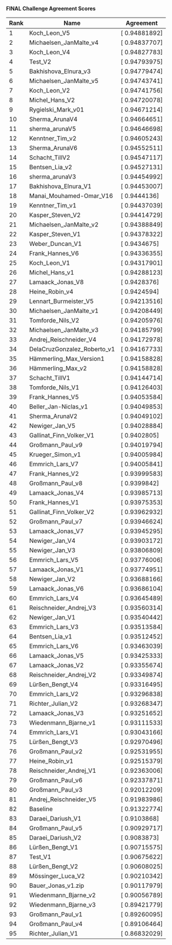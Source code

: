 **FINAL Challenge Agreement Scores**



|Rank|Name|Agreement|
|----|-----|---|
|1|Koch_Leon_V5|[ 0.94881892]|
|2|Michaelsen_JanMalte_v4|[ 0.94837707]|
|3|Koch_Leon_V4|[ 0.94827783]|
|4|Test_V2|[ 0.94793975]|
|5|Bakhishova_Elnura_v3|[ 0.94779474]|
|6|Michaelsen_JanMalte_v5|[ 0.94743741]|
|7|Koch_Leon_V2|[ 0.94741756]|
|8|Michel_Hans_V2|[ 0.94720078]|
|9|Rygielski_Mark_v01|[ 0.94671214]|
|10|Sherma_ArunaV4|[ 0.94664651]|
|11|sherma_arunaV5|[ 0.94646698]|
|12|Kenntner_Tim_v2|[ 0.94605243]|
|13|Sherma_ArunaV6|[ 0.94552511]|
|14|Schacht_TillV2|[ 0.94547117]|
|15|Bentsen_Lia_v2|[ 0.94527131]|
|16|sherma_arunaV3|[ 0.94454992]|
|17|Bakhishova_Elnura_V1|[ 0.94453007]|
|18|Manai_Mouhamed-Omar_V16|[ 0.9444136]|
|19|Kenntner_Tim_v1|[ 0.94437039]|
|20|Kasper_Steven_V2|[ 0.94414729]|
|21|Michaelsen_JanMalte_v2|[ 0.94388849]|
|22|Kasper_Steven_V1|[ 0.94378322]|
|23|Weber_Duncan_V1|[ 0.9434675]|
|24|Frank_Hannes_V6|[ 0.94336355]|
|25|Koch_Leon_V1|[ 0.94317901]|
|26|Michel_Hans_v1|[ 0.94288123]|
|27|Lamaack_Jonas_V8|[ 0.9428376]|
|28|Heine_Robin_v4|[ 0.9424594]|
|29|Lennart_Burmeister_V5|[ 0.94213516]|
|30|Michaelsen_JanMalte_v1|[ 0.94208449]|
|31|Tomforde_Nils_V2|[ 0.94205976]|
|32|Michaelsen_JanMalte_v3|[ 0.94185799]|
|33|Andrej_Reischneider_V4|[ 0.94172978]|
|34|DelaCruzGonzalez_Roberto_v1|[ 0.94167733]|
|35|Hämmerling_Max_Version1|[ 0.94158828]|
|36|Hämmerling_Max_v2|[ 0.94158828]|
|37|Schacht_TillV1|[ 0.94144714]|
|38|Tomforde_Nils_V1|[ 0.94126403]|
|39|Frank_Hannes_V5|[ 0.94053584]|
|40|Beller_Jan-Niclas_v1|[ 0.94049853]|
|41|Sherma_ArunaV2|[ 0.94049102]|
|42|Newiger_Jan_V5|[ 0.94028884]|
|43|Gallinat_Finn_Volker_V1|[ 0.9402805]|
|44|Großmann_Paul_v9|[ 0.94019794]|
|45|Krueger_Simon_v1|[ 0.94005984]|
|46|Emmrich_Lars_V7|[ 0.94005841]|
|47|Frank_Hannes_V2|[ 0.93999583]|
|48|Großmann_Paul_v8|[ 0.9399842]|
|49|Lamaack_Jonas_V4|[ 0.93985713]|
|50|Frank_Hannes_V1|[ 0.93975353]|
|51|Gallinat_Finn_Volker_V2|[ 0.93962932]|
|52|Großmann_Paul_v7|[ 0.93946624]|
|53|Lamaack_Jonas_V7|[ 0.93945295]|
|54|Newiger_Jan_V4|[ 0.93903172]|
|55|Newiger_Jan_V3|[ 0.93806809]|
|56|Emmrich_Lars_V5|[ 0.93776006]|
|57|Lamaack_Jonas_V1|[ 0.93774951]|
|58|Newiger_Jan_V2|[ 0.93688166]|
|59|Lamaack_Jonas_V6|[ 0.93686104]|
|60|Emmrich_Lars_V4|[ 0.93645489]|
|61|Reischneider_Andrej_V3|[ 0.93560314]|
|62|Newiger_Jan_V1|[ 0.93540442]|
|63|Emmrich_Lars_V3|[ 0.93513584]|
|64|Bentsen_Lia_v1|[ 0.93512452]|
|65|Emmrich_Lars_V6|[ 0.93463039]|
|66|Lamaack_Jonas_V5|[ 0.93425333]|
|67|Lamaack_Jonas_V2|[ 0.93355674]|
|68|Reischneider_Andrej_V2|[ 0.93349874]|
|69|Lürßen_Bengt_V4|[ 0.93316495]|
|70|Emmrich_Lars_V2|[ 0.93296838]|
|71|Richter_Julian_V2|[ 0.93268347]|
|72|Lamaack_Jonas_V3|[ 0.93251652]|
|73|Wiedenmann_Bjarne_v1|[ 0.93111533]|
|74|Emmrich_Lars_V1|[ 0.93043166]|
|75|Lürßen_Bengt_V3|[ 0.92970496]|
|76|Großmann_Paul_v2|[ 0.92531955]|
|77|Heine_Robin_v1|[ 0.92515379]|
|78|Reischneider_Andrej_V1|[ 0.92363006]|
|79|Großmann_Paul_v6|[ 0.92337871]|
|80|Großmann_Paul_v3|[ 0.92012209]|
|81|Andrej_Reischneider_V5|[ 0.91983986]|
|82|Baseline|[ 0.91322774]|
|83|Daraei_Dariush_V1|[ 0.9103868]|
|84|Großmann_Paul_v5|[ 0.90929717]|
|85|Daraei_Dariush_V2|[ 0.9083873]|
|86|Lürßen_Bengt_V1|[ 0.90715575]|
|87|Test_V1|[ 0.90675622]|
|88|Lürßen_Bengt_V2|[ 0.90608025]|
|89|Mössinger_Luca_V2|[ 0.90210342]|
|90|Bauer_Jonas_v1.zip|[ 0.90117979]|
|91|Wiedenmann_Bjarne_v2|[ 0.90056789]|
|92|Wiedenmann_Bjarne_v3|[ 0.89421779]|
|93|Großmann_Paul_v1|[ 0.89260095]|
|94|Großmann_Paul_v4|[ 0.89106464]|
|95|Richter_Julian_V1|[ 0.86832029]|
